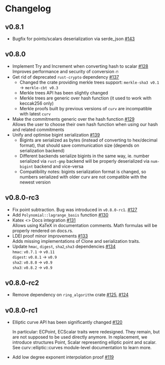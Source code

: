 # Changelog

## v0.8.1
* Bugfix for points/scalars deserialization via serde_json [#143]

[#143]: https://github.com/ZenGo-X/curv/pull/143

## v0.8.0
* Implement Try and Increment when converting hash to scalar [#128] \
  Improves performance and security of conversion 🔥
* Get rid of deprecated `rust-crypto` dependency [#137]
  * Changed the crate providing merkle trees support: `merkle-sha3 v0.1` → `merkle-cbt v0.3`
  * Merkle trees API has been slightly changed
  * Merkle trees are generic over hash function (it used to work with keccak256 only)
  * Merkle proofs built by previous versions of `curv` are incompatible with latest `curv`
* Make the commitments generic over the hash function [#129] \
  Allows the user to choose their own hash function when using our hash and related commitments
* Unify and optimise bigint serialization [#139]
  * Bigints are serialized as bytes (instead of converting to hex/decimal format), that should save communication size 
    (depends on serialization backend)
  * Different backends serialize bigints in the same way, ie. number serialized via `rust-gmp` backend will be properly
    deserialized via `num-bigint` backend and vice-versa
  * Compatibility notes: bigints serialization format is changed, so numbers serialized with older curv are not compatible
    with the newest version

[#128]: https://github.com/ZenGo-X/curv/pull/128
[#129]: https://github.com/ZenGo-X/curv/pull/129
[#137]: https://github.com/ZenGo-X/curv/pull/137
[#139]: https://github.com/ZenGo-X/curv/pull/139

## v0.8.0-rc3
* Fix point subtraction. Bug was introduced in `v0.8.0-rc1`. [#127]
* Add `Polynomial::lagrange_basis` function [#130]
* Katex <> Docs integration [#131] \
  Allows using KaTeX in documentation comments. Math formulas will be properly rendered on docs.rs.
* LDEI proof minor improvements [#133] \
  Adds missing implementations of Clone and serialization traits.
* Update `hmac`, `digest`, `sha2`,`sha3` dependencies [#134] \
  `hmac`: `v0.7.1` → `v0.11` \
  `digest`: `v0.8.1` → `v0.9` \
  `sha2`: `v0.8.0` → `v0.9` \
  `sha3`: `v0.8.2` → `v0.9`

[#127]: https://github.com/ZenGo-X/curv/pull/127
[#130]: https://github.com/ZenGo-X/curv/pull/130
[#131]: https://github.com/ZenGo-X/curv/pull/131
[#133]: https://github.com/ZenGo-X/curv/pull/133
[#134]: https://github.com/ZenGo-X/curv/pull/134

## v0.8.0-rc2
* Remove dependency on `ring_algorithm` crate [#125], [#124]

[#125]: https://github.com/ZenGo-X/curv/pull/125
[#124]: https://github.com/ZenGo-X/curv/issues/124

## v0.8.0-rc1
* Elliptic curve API has been significantly changed [#120]
  
  In particular: ECPoint, ECScalar traits were redesigned. They remain,
  but are not supposed to be used directly anymore. In replacement,
  we introduce structures Point, Scalar representing elliptic point and
  scalar. See curv::elliptic::curves module-level documentation to learn 
  more.
* Add low degree exponent interpolation proof [#119]

[#119]: https://github.com/ZenGo-X/curv/pull/119
[#120]: https://github.com/ZenGo-X/curv/pull/120
